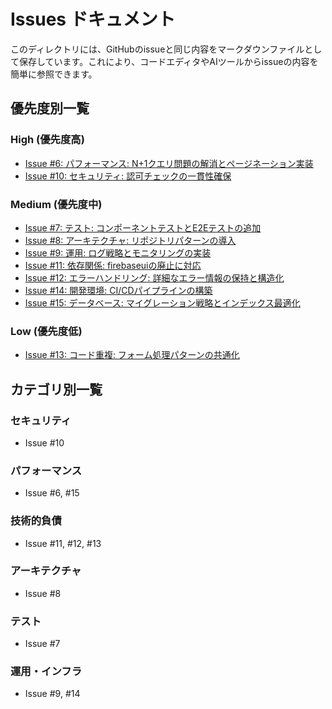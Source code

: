 # Issues ドキュメント

このディレクトリには、GitHubのissueと同じ内容をマークダウンファイルとして保存しています。これにより、コードエディタやAIツールからissueの内容を簡単に参照できます。

## 優先度別一覧

### High (優先度高)
- [Issue #6: パフォーマンス: N+1クエリ問題の解消とページネーション実装](./issue-06-performance-n1-query.md)
- [Issue #10: セキュリティ: 認可チェックの一貫性確保](./issue-10-security-authorization.md)

### Medium (優先度中)
- [Issue #7: テスト: コンポーネントテストとE2Eテストの追加](./issue-07-testing-coverage.md)
- [Issue #8: アーキテクチャ: リポジトリパターンの導入](./issue-08-architecture-repository.md)
- [Issue #9: 運用: ログ戦略とモニタリングの実装](./issue-09-logging-monitoring.md)
- [Issue #11: 依存関係: firebaseuiの廃止に対応](./issue-11-firebaseui-deprecated.md)
- [Issue #12: エラーハンドリング: 詳細なエラー情報の保持と構造化](./issue-12-error-handling.md)
- [Issue #14: 開発環境: CI/CDパイプラインの構築](./issue-14-cicd-pipeline.md)
- [Issue #15: データベース: マイグレーション戦略とインデックス最適化](./issue-15-database-optimization.md)

### Low (優先度低)
- [Issue #13: コード重複: フォーム処理パターンの共通化](./issue-13-code-duplication.md)

## カテゴリ別一覧

### セキュリティ
- Issue #10

### パフォーマンス
- Issue #6, #15

### 技術的負債
- Issue #11, #12, #13

### アーキテクチャ
- Issue #8

### テスト
- Issue #7

### 運用・インフラ
- Issue #9, #14